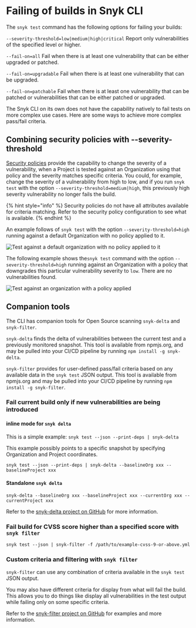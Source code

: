 # Failing of builds in Snyk CLI

The `snyk test` command has the following options for failing your builds:

`--severity-threshold=low|medium|high|critical` Report only vulnerabilities of the specified level or higher.

`--fail-on=all` Fail when there is at least one vulnerability that can be either upgraded or patched.

`--fail-on=upgradable` Fail when there is at least one vulnerability that can be upgraded.

`--fail-on=patchable` Fail when there is at least one vulnerability that can be patched or vulnerabilities that can be either patched or upgraded.

The Snyk CLI on its own does not have the capability natively to fail tests on more complex use cases. Here are some ways to achieve more complex pass/fail criteria.

## Combining security policies with --severity-threshold

[Security policies](../../scan-using-snyk/policies/) provide the capability to change the severity of a vulnerability, when a Project is tested against an Organization using that policy and the severity matches specific criteria. You could, for example, change the severity of a vulnerability from high to low, and if you run `snyk test` with the option `--severity-threshold=medium|high`, this previously high severity vulnerability no longer fails the build.

{% hint style="info" %}
Security policies do not have all attributes available for criteria matching. Refer to the security policy configuration to see what is available.
{% endhint %}

An example follows of `snyk test` with the option `--severity-threshold=high` running against a default Organization with no policy applied to it.

![Test against a default organization with no policy applied to it](https://gblobscdn.gitbook.com/assets%2F-MVXKdrh-jY3KDGPs8lQ%2F-MZT\_W3O1oFyMAzF9g3s%2F-MZTrc0D6NjT6VlS1jmU%2Fimage.png?alt=media\&token=27e0ee8c-147f-4942-ada4-08de07f67c40)

The following example shows the`snyk test` command with the option `--severity-threshold=high` running against an Organization with a policy that downgrades this particular vulnerability severity to `low`. There are no vulnerabilities found.

![Test against an organization with a policy applied](../../.gitbook/assets/test-organization-with-policy-applied.png)

## Companion tools

The CLI has companion tools for Open Source scanning  `snyk-delta` and `snyk-filter`.

`snyk-delta` finds the delta of vulnerabilities between the current test and a previously monitored snapshot. This tool is available from npmjs.org, and may be pulled into your CI/CD pipeline by running `npm install -g snyk-delta`.

`snyk-filter` provides for user-defined pass/fail criteria based on any available data in the `snyk test` JSON output. This tool is available from npmjs.org and may be pulled into your CI/CD pipeline by running `npm install -g snyk-filter`.

### Fail current build only if new vulnerabilities are being introduced

#### inline mode for `snyk delta`

This is a simple example: `snyk test --json --print-deps | snyk-delta`

This example possibly points to a specific snapshot by specifying Organization and Project coordinates.

`snyk test --json --print-deps | snyk-delta --baselineOrg xxx --baselineProject xxx`

#### Standalone `snyk delta`

`snyk-delta --baselineOrg xxx --baselineProject xxx --currentOrg xxx --currentProject xxx`

Refer to the [snyk-delta project on GitHub](https://github.com/snyk-tech-services/snyk-delta) for more information.

### Fail build for CVSS score higher than a specified score with `snyk filter`

`snyk test --json | snyk-filter -f /path/to/example-cvss-9-or-above.yml`

### Custom criteria and filtering with `snyk filter`

`snyk-filter` can use any combination of criteria available in the `snyk test` JSON output.

You may also have different criteria for display from what will fail the build. This allows you to do things like display all vulnerabilities in the test output while failing only on some specific criteria.

Refer to the [snyk-filter project on GitHub](https://github.com/snyk-tech-services/snyk-filter) for examples and more information.
